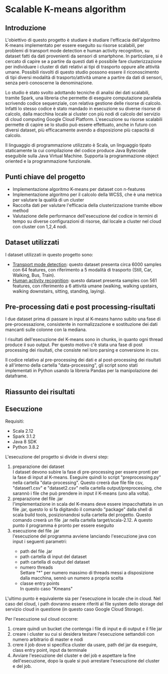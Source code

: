 # Scalable K-means algorithm 

## Introduzione
L'obiettivo di questo progetto è studiare è studiare l'efficacia dell'algoritmo K-means implementato per essere eseguito su risorse scalabili, per problemi di transport mode detection e human activity recognition, su dataset fatti da dati provenienti da sensori di smartphone. 
In particolare, si è cercato di capire se a partire da questi dati è possibile fare clusterizzazione per individuare i cluster di dati relativi ai tipi di trasporto oppure alle attività umane.
Possibili risvolti di questo studio possono essere il riconoscimento di tipi diversi modalità di trasporto/attività umane a partire da dati di sensori, senza però conoscerne la denominazione. 

Lo studio è stato svolto adottando tecniche di analisi dei dati scalabili, tramite Spark, una libreria che permette di eseguire computazione parallela scrivendo codice sequenziale, con relativa gestione delle risorse di calcolo. Infatti lo stesso codice è stato mandado in esecuzione su diverse risorse di calcolo, dalla macchina locale ai cluster con più nodi di calcolo del servizio di cloud computing Google Cloud Platform. 
L'esecuzione su risorse scalabili permette di capire se lo studio può essere effettuato, anche in futuro con diversi dataset, più efficacamente avendo a disposizione più capacità di calcolo.

Il linguaggio di programmazione utilizzato è Scala, un linguaggio tipato staticamente la cui compilazione del codice produce Java Bytecode eseguibile sulla Java Virtual Machine. Supporta la programmazione object oriented e la programmazione funzionale.


## Punti chiave del progetto
<ul>
  <li> Implementazione algoritmo K-means per dataset con n-features</li>
  <li> Implementazione algoritmo per il calcolo della WCSS, che è una metrica per valutare la qualità di un cluster</li>
  <li> Raccolta dati per valutare l'efficacia della clusterizzazione tramite elbow method </li>
  <li> Valutazione delle performance dell'esecuzione del codice in termini di tempo su diverse configurazioni di risorse, dal locale a cluster nel cloud con cluster con 1,2,4 nodi.
</ul>

## Dataset utilizzati
I dataset utilizzati in questo progetto sono:
<ul>
  <li><a href="google.it">Transport mode detection</a>: questo dataset presenta circa 6000 samples con 64 features, con riferimento a 5 modalità di trasporto (Still, Car, Walking, Bus, Train).
  <li><a href="https://www.kaggle.com/datasets/uciml/human-activity-recognition-with-smartphones">Human activity recognition</a>: questo dataset presenta samples con 561 features, con riferimento a 6 attività umane (walking, walking upstairs, walking downstairs, sitting, standing, laying).
</li>
</ul>

## Pre-processing dati e post processing-risultati
I due dataset prima di passare in input al K-means hanno subito una fase di pre-processazione, consistente in normalizzazione e sostituzione dei dati mancanti sulle colonne con la mediana.

I risultati dell'esecuzione del K-means sono in chunks, in quanto ogni thread produce il suo output. Per questo motivo c'è stata una fase di post processing dei risultati, che consiste nel loro parsing e conversione in csv.

Il codice relativo al pre-processing dei dati e al post-processing dei risultati è all'interno della cartella "data-processing", gli script sono stati implementati in Python usando la libreria Pandas per la manipolazione dei dataframe.

## Riassunto dei risultati



## Esecuzione

Requisiti:
<ul>
  <li>Scala 2.12</li>
    <li>Spark 3.1.2</li>
  <li>Java 8 SDK </li>
  <li>Python 3.8.2</li>
</ul>

L'esecuzione del progetto si divide in diversi step:
<ol>
  <li>preparazione dei dataset</li>
  I dataset devono subire la fase di pre-processing per essere pronti per la fase di input al K-means. Eseguire quindi lo script "preprocessing.py" nella cartella "data-processing". Questo creerà due file file csv, "dataset1.csv" e "dataset2.csv" nella cartella output/preprocessing, che sarannò i file che può prendere in input il K-means (uno alla volta).
  <li>preparazione del file .jar</li>
  l'implementazione in scala del K-means deve essere impacchattata in un file .jar, questo lo si fa digitando il comando "package" dalla shell di scala build tools, posizionandosi sulla cartella del progetto. Questo comando creerà un file .jar nella cartella target/scala-2.12. A questo punto il programma è pronto per essere eseguito
  <li>esecuzione del file .jar</li> l'esecuzione del programma avviene lanciando l'esecuzione java con input i seguenti parametri:
  <ul>
    <li>path del file .jar</li>
    <li> path cartella di input del dataset</li>
    <li>path cartella di output del dataset</li>
    <li>numero threads</li> Settare "*" per numero massimo di threads messi a disposizione dalla macchina, sennò un numero a propria scelta
    <li>classe entry points</li> In questo caso "Kmeans"
  </ul>
  </ol>
  
L'ultimo punto è equivalente sia per l'esecuzione in locale che in cloud. Nel caso del cloud, i path dovranno essere riferiti al file system dello storage del servizio cloud in questione (in questo caso Google Cloud Storage).

Per l'esecuzione sul cloud occorre:
<ol>
  <li>
    creare quindi un bucket che contenga i file di input e di output e il file jar
  </li>
    <li>
    creare i cluster su cui si desidera testare l'esecuzione settandoli con numero arbitrario di master e nodi
  </li>
      <li>
     crere il job dove si specifica cluster da usare, path del jar da eseguire, class entry point, input da terminale
  </li>
  <li>
    Avviare l'esecuzione del cluster e del job e aspettare la fine dell'esecuzione, dopo la quale si può arrestare l'esecuzione del cluster e del job.
  </li>
</ol>

